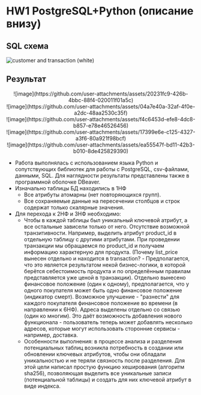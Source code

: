 # HW1 PostgreSQL+Python (описание внизу)
## SQL схема
![customer and transaction (white)](https://github.com/user-attachments/assets/494be466-2170-46e7-b804-f7594ca1a4f6)
## Результат
<center>![image](https://github.com/user-attachments/assets/20231fc9-426b-4bbc-88f4-020011f01a5c)</center>
<center>![image](https://github.com/user-attachments/assets/04a7e40a-32af-4f0e-a2dc-48aa2530c35f)</center>
<center>![image](https://github.com/user-attachments/assets/f4c6453d-efe8-4dc8-b857-e78e46526456)</center>
<center>![image](https://github.com/user-attachments/assets/17399e6e-c125-4327-a3f6-80a921f98bcf)</center>
<center>![image](https://github.com/user-attachments/assets/ea55547f-bd11-42b3-b010-8de425829390)</center>

- Работа выполнялась с использованием языка Python и сопутствующих библиотек для работы с PostgreSQL, csv-файлами, данными, SQL. Для наглядности результаты представлены также в программной оболочке DBeaver.
- Изначально таблицы БД находились в 1НФ
  - Все атрибуты атомарны (нет повторяющихся групп).
  - Все сохраняемые данные на пересечении столбцов и строк содержат только скалярные значения.
- Для перехода к 2НФ и 3НФ необходимо:
  - Чтобы в каждой таблицы был уникальный ключевой атрибут, а все остальные зависели только от него. Отсутствие возможной транзитивности. Например, выделить атрибут product_id в отдельную таблицу с другими атрибутами. При проведении транзакции мы обращаемся по product_id и получаем информацию характерную для продукта. (Почему list_price вынесен отдельно и находится в transaction? - Предполагается, что это является результатом некой бизнес-логики, в которой берётся себестоимость продукта и по определённым правилам представляется уже ценой в транзакции). Отдельно вынесено финансовое положение (один к одному), предполагается, что у одного покупателя может быть одно финансовое положение (индикатор смерт). Возможное улучшение - "разнести" для каждого покупателя финансовое положение во времени (в направлении к 6НФ). Адреса выделены отдельно со связью (один ко многим). Это даёт возможность добавления нового функционала - пользователь теперь может добавлять несколько адресов, которые могут использовать сторонние сервисы - например, доставка.
  - Особенности выполнения: в процессе анализа и разделения потенциальных таблиц возникла потребность в создании или обновлении ключевых атрибутов, чтобы они обладали уникальностью и не теряли связность после разделения. Для этой цели написал простую функцию хеширования (алгоритм sha256), позволяющая выделить все уникальные записи (потенциальной таблицы) и создать для них ключевой атрибут в виде индекса.
